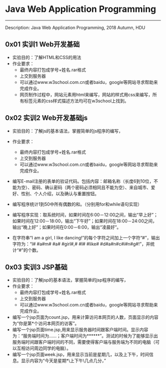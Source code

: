 # Java Web Application Programming  
---
Description: Java Web Application Programming, 2018 Autumn, HDU  

## 0x01 实训1 Web开发基础  
* 实验目的：了解HTML和CSS的用法  
* 作业要求：  
  * 最终内容打包成学号+姓名.rar格式  
  * 上交到服务器  
  * 可以通过www.w3school.com.cn或者baidu，google等网站寻求帮助来完成作业。  
  * 网页制作过程中，网站元素用html来编写，网站的样式用css来编写，所有标签元素的css样式描述方法均可在w3school上找到。  

## 0x02 实训2 Web开发基础js  
* 实验目的：了解js的基本语法，掌握简单的js程序的编写，  
* 作业要求：  
  * 最终内容打包成学号+姓名.rar格式  
  * 上交到服务器   
  * 可以通过www.w3school.com.cn或者baidu，google等网站寻求帮助来完成作业。  

* 编写E-mail注册的表单的验证代码。包括内容：邮箱名称（长度6到10位，不能为空）、密码、确认密码（两个密码必须相同且不能为空）、来自城市、爱好、性别、个人介绍，以及确认与重置按钮。  
* 编写程序统计1到50中所有偶数的和。（分别用for和while语句实现）  
* 编写程序实现：取系统时间，如果时间在6:00－12:00之间，输出“早上好”；如果时间在12:00－18:00，输出“下午好”；如果时间在18:00－24:00之间，输出“晚上好”；如果时间在0:00－6:00，输出“凌晨好”。  
* 在字符串“I am a girl, I like dancing!”的每个字符之间加上一个字符“#”，输出字符为：“I# #a#m# #a# #girl#,# #I# #like# #d#a#n#c#i#n#g#!”，并统计“#”的个数。  

## 0x03 实训3 JSP基础
* 实验目的：了解jsp的基本语法，掌握简单的jsp程序的编写，
* 作业要求：
  * 最终内容打包成学号+姓名.rar格式
  * 上交到服务器
  * 可以通过www.w3school.com.cn或者baidu，google等网站寻求帮助来完成作业。
* 编写一个jsp页面为count.jsp，用来计算访问本网页的人数，页面显示的内容为“你是第*个访问本网页的访客”。
* 编写一个jsp页面time.jsp,用来显示服务器时间跟客户端时间。显示内容为：“服务端时间为……；客户端时间为******”。测试的时候为了能够显示出服务端时间跟客户端时间的不同，需要使得客户端与服务端为不同的电脑（可以互相访问周边同学的电脑）。
* 编写一个jsp页面week.jsp，用来显示当前是星期几，以及上下午，时间信息。显示内容为“今天是星期*\上下午\几点几分，”

